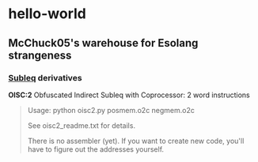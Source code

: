 # hello-world
## McChuck05's warehouse for Esolang strangeness

### [Subleq](https://esolangs.org/wiki/Subleq) derivatives

**OISC:2**  Obfuscated Indirect Subleq with Coprocessor: 2 word instructions
>Usage:  python oisc2.py posmem.o2c negmem.o2c
>
>See oisc2_readme.txt for details.
>
>There is no assembler (yet).  If you want to create new code, you'll have to figure out the addresses yourself.
